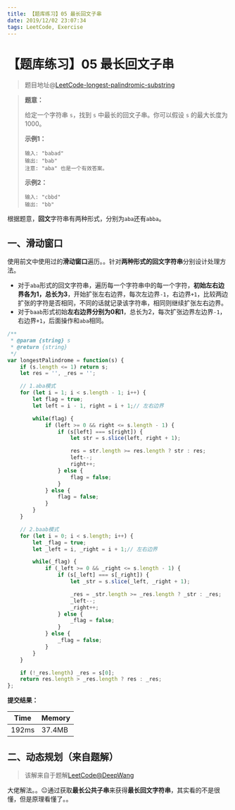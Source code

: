 ```yaml
---
title: 【题库练习】05 最长回文子串
date: 2019/12/02 23:07:34
tags: LeetCode, Exercise
---
```


# 【题库练习】05 最长回文子串

<ClientOnly>
  <display-bar :displayData="$frontmatter"></display-bar>
</ClientOnly>

> 题目地址@[LeetCode-longest-palindromic-substring](https://leetcode-cn.com/problems/longest-palindromic-substring/)

> **题意：**
>
> 给定一个字符串 `s`，找到 `s` 中最长的回文子串。你可以假设 `s` 的最大长度为 1000。
>
> **示例1：**
>
> ```
> 输入: "babad"
> 输出: "bab"
> 注意: "aba" 也是一个有效答案。
> ```
>
> **示例2：**
>
> ```
> 输入: "cbbd"
> 输出: "bb"
> ```

根据题意，**回文**字符串有两种形式，分别为`aba`还有`abba`。

## 一、滑动窗口

使用前文中使用过的**滑动窗口**遍历。。针对**两种形式的回文字符串**分别设计处理方法。

* 对于`aba`形式的回文字符串，遍历每一个字符串中的每一个字符，**初始左右边界各为1，总长为3**，开始扩张左右边界，每次左边界`-1`，右边界`+1`，比较两边扩张的字符是否相同，不同的话就记录该字符串，相同则继续扩张左右边界。
* 对于`baab`形式初始**左右边界分别为0和1**，总长为2，每次扩张边界左边界`-1`，右边界`+1`，后面操作和`aba`相同。

```js
/**
 * @param {string} s
 * @return {string}
 */
var longestPalindrome = function(s) {
    if (s.length <= 1) return s;
    let res = '', _res = '';

    // 1.aba模式
    for (let i = 1; i < s.length - 1; i++) {
        let flag = true;
        let left = i - 1, right = i + 1;// 左右边界

        while(flag) {
            if (left >= 0 && right <= s.length - 1) {
                if (s[left] === s[right]) {
                    let str = s.slice(left, right + 1);

                    res = str.length >= res.length ? str : res;
                    left--;
                    right++;
                } else {
                    flag = false;
                }
            } else {
                flag = false;
            }
        }
    }

    // 2.baab模式
    for (let i = 0; i < s.length; i++) {
        let _flag = true;
        let _left = i, _right = i + 1;// 左右边界

        while(_flag) {
            if (_left >= 0 && _right <= s.length - 1) {
                if (s[_left] === s[_right]) {
                    let _str = s.slice(_left, _right + 1);

                    _res = _str.length >= _res.length ? _str : _res;
                    _left--;
                    _right++;
                } else {
                    _flag = false;
                }
            } else {
                _flag = false;
            }
        }
    }

    if (!_res.length) _res = s[0];
    return res.length > _res.length ? res : _res;
};
```

**提交结果：**

| Time  | Memory |
| ----- | ------ |
| 192ms | 37.4MB |

## 二、动态规划（来自题解）

> 该解来自于题解[LeetCode@DeepWang](https://leetcode-cn.com/problems/longest-palindromic-substring/solution/hua-jie-suan-fa-5-zui-chang-hui-wen-zi-chuan-by-de/)

大佬解法。。😐通过获取**最长公共子串**来获得**最长回文字符串**，其实看的不是很懂，但是原理看懂了。。